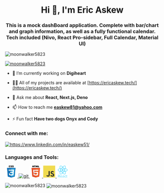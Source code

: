 <h1 align="center">Hi 👋, I'm Eric Askew</h1>
<h3 align="center">This is a mock dashBoard application. Complete with bar/chart and graph information, as well as a fully functional calendar. Tech included (Nivo, React Pro-sidebar, Full Calendar, Material UI)</h3>

<p align="left"> <img src="https://komarev.com/ghpvc/?username=moonwalker5823&label=Profile%20views&color=0e75b6&style=flat" alt="moonwalker5823" /> </p>

<p align="left"> <a href="https://github.com/ryo-ma/github-profile-trophy"><img src="https://github-profile-trophy.vercel.app/?username=moonwalker5823" alt="moonwalker5823" /></a> </p>

- 🔭 I’m currently working on **Digiheart**

- 👨‍💻 All of my projects are available at [https://ericaskew.tech/](https://ericaskew.tech/)

- 💬 Ask me about **React, Next.js, Deno**

- 📫 How to reach me **easkew81@yahoo.com**

- ⚡ Fun fact **Have two dogs Onyx and Cody**

<h3 align="left">Connect with me:</h3>
<p align="left">
<a href="https://linkedin.com/in/https://www.linkedin.com/in/easkew51/" target="blank"><img align="center" src="https://raw.githubusercontent.com/rahuldkjain/github-profile-readme-generator/master/src/images/icons/Social/linked-in-alt.svg" alt="https://www.linkedin.com/in/easkew51/" height="30" width="40" /></a>
</p>

<h3 align="left">Languages and Tools:</h3>
<p align="left"> <a href="https://www.w3schools.com/css/" target="_blank" rel="noreferrer"> <img src="https://raw.githubusercontent.com/devicons/devicon/master/icons/css3/css3-original-wordmark.svg" alt="css3" width="40" height="40"/> </a> <a href="https://git-scm.com/" target="_blank" rel="noreferrer"> <img src="https://www.vectorlogo.zone/logos/git-scm/git-scm-icon.svg" alt="git" width="40" height="40"/> </a> <a href="https://www.w3.org/html/" target="_blank" rel="noreferrer"> <img src="https://raw.githubusercontent.com/devicons/devicon/master/icons/html5/html5-original-wordmark.svg" alt="html5" width="40" height="40"/> </a> <a href="https://developer.mozilla.org/en-US/docs/Web/JavaScript" target="_blank" rel="noreferrer"> <img src="https://raw.githubusercontent.com/devicons/devicon/master/icons/javascript/javascript-original.svg" alt="javascript" width="40" height="40"/> </a> <a href="https://reactjs.org/" target="_blank" rel="noreferrer"> <img src="https://raw.githubusercontent.com/devicons/devicon/master/icons/react/react-original-wordmark.svg" alt="react" width="40" height="40"/> </a> </p>

<p><img align="left" src="https://github-readme-stats.vercel.app/api/top-langs?username=moonwalker5823&show_icons=true&locale=en&layout=compact" alt="moonwalker5823" /></p>

<p>&nbsp;<img align="center" src="https://github-readme-stats.vercel.app/api?username=moonwalker5823&show_icons=true&locale=en" alt="moonwalker5823" /></p>

